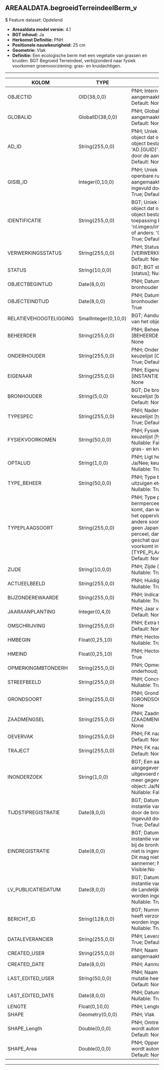 ## AREAALDATA.begroeidTerreindeelBerm_v

$ Feature dataset: Opdelend


* __Areaaldata model versie:__ 4.1
* __BGT inhoud:__ Ja
* __Herkomst Definitie:__ PNH
* __Positionele nauwkeurigheid:__ 25 cm
* __Geometrie:__ Vlak
* __Definitie:__ Een ecologische berm met een vegetatie van grassen en kruiden. BGT Begroeid Terreindeel, verbijzonderd naar fysiek voorkomen groenvoorziening: gras- en kruidachtigen.

***

|KOLOM                             |TYPE          	         |DEFINITIE|
|------                            |----          	         |-----    |
|OBJECTID                          |OID(38,0,0)              |PNH; Intern ArcGIS Identificatienummer, aangemaakt door ArcGIS; Nullable: False; Default: None|
|GLOBALID                          |GlobalID(38,0,0)         |PNH; Global Unique Identifier,  aangemaakt door ArcGIS; Nullable: False; Default: None|
|AD_ID                             |String(255,0,0)          |PNH; Uniek identificatienummer voor het object dat onveranderlijk is zolang het object bestaat in Areaaldata: in format 'AD.[GUID]'. Dit moet worden ingevuld door de aannemer; Nullable: False; Default: None|
|GISIB_ID                          |Integer(0,10,0)          |PNH; Uniek Identificatienummer beheer openbare ruimte (GISIB), wordt aangemaakt in GISIB en mag niet worden ingevuld door de aannemer; Nullable: True; Default: None|
|IDENTIFICATIE                     |String(255,0,0)          |BGT; Uniek identificatienummer voor het object dat onveranderlijk is zolang het object bestaat: bevat indien van toepassing BGT/IMKL ID in format 'nl.imgeo/imkl.bronhouderscode.LokaalID' of anders: '00000'.LokaalID; Nullable: True; Default: None|
|VERWERKINGSSTATUS                 |String(255,0,0)          |PNH; Status van de gegevens; keuzelijst [VERWERKINGSSTATUS]; Nullable: False; Default: Nieuw|
|STATUS                            |String(10,0,0)           |BGT; BGT status van het object; keuzelijst [status]; Nullable: False; Default: bestaand|
|OBJECTBEGINTIJD                   |Date(8,0,0)              |PNH; Datum waarop het object bij de bronhouder is ontstaan; Nullable: True|
|OBJECTEINDTIJD                    |Date(8,0,0)              |PNH; Datum waarop het object bij de bronhouder niet meer geldig is; Nullable: True|
|RELATIEVEHOOGTELIGGING            |SmallInteger(0,10,0)     |BGT; Aanduiding voor de relatieve hoogte van het object; Nullable: False; Default: 0|
|BEHEERDER                         |String(255,0,0)          |PNH; Beheerder van het object; keuzelijst [BEHEERDER]; Nullable: True; Default: None|
|ONDERHOUDER                       |String(255,0,0)          |PNH; Onderhouder van het object; keuzelijst [ONDERHOUDER]; Nullable: True; Default: None|
|EIGENAAR                          |String(255,0,0)          |PNH; Eigenaar van het object; keuzelijst [INSTANTIE]; Nullable: True; Default: None|
|BRONHOUDER                        |String(5,0,0)            |BGT; De bronhoudercode van het object; keuzelijst [bronhouder]; Nullable: False; Default: None|
|TYPESPEC                          |String(255,0,0)          |PNH; Nadere typering van het object; keuzelijst [typeSpecBTDBerm]; Nullable: True; Default: None|
|FYSIEKVOORKOMEN                   |String(50,0,0)           |PNH; Fysieke omschrijving van het object; keuzelijst [fysiekVoorkomenBTDB]; Nullable: False; Default: groenvoorziening: gras- en kruidachtigen|
|OPTALUD                           |String(1,0,0)            |PNH; Ligt het object op een talud? Ja/Nee; keuzelijst [jaNeeOnbekend]; Nullable: True; Default: N|
|TYPE_BEHEER                       |String(50,0,0)           |PNH; Type beheer (maaien, klepelen, uitzuigen etc); keuzelijst [TYPE_BEHEER]; Nullable: True; Default: None|
|TYPEPLAAGSOORT                    |String(255,0,0)          |PNH; Type plaagsoort. Indien op een bermperceel Japanse duizendknoop voor komt, dan wordt deze ingevuld, ongeacht het oppervlak of aantal ten opzichte van andere soorten uit de domeinlijst. Komt er geen Japanse duizendknoop voor op een perceel, dan wordt de soort ingevuld die geschat qua oppervlak het meeste voorkomt in dat perceel; keuzelijst [TYPE_PLAAGSOORT]; Nullable: True; Default: None|
|ZIJDE                             |String(10,0,0)           |PNH; Zijde (vd weg); keuzelijst [ZIJDE]; Nullable: True; Default: None|
|ACTUEELBEELD                      |String(255,0,0)          |PNH; Huidig beeld van begroeiing; Nullable: True; Default: None|
|BIJZONDEREWAARDE                  |String(255,0,0)          |PNH; Indicatie van bijzondere waarde; Nullable: True; Default: None|
|JAARAANPLANTING                   |Integer(0,4,0)           |PNH; Jaar van aanplanting; Nullable: True; Default: None|
|OMSCHRIJVING                      |String(255,0,0)          |PNH; Extra toelichting; Nullable: True; Default: None|
|HMBEGIN                           |Float(0,25,10)           |PNH; Hectometrering begin berm; Nullable: True|
|HMEIND                            |Float(0,25,10)           |PNH; Hectometrering eind berm; Nullable: True|
|OPMERKINGMBTONDERH                |String(255,0,0)          |PNH; Opmerking met betrekking tot het onderhoud; Nullable: True; Default: None|
|STREEFBEELD                       |String(255,0,0)          |PNH; Concrete visuele doelstelling; Nullable: True; Default: None|
|GRONDSOORT                        |String(255,0,0)          |PNH; Grondsoort; keuzelijst [GRONDSOORT]; Nullable: True; Default: None|
|ZAADMENGSEL                       |String(255,0,0)          |PNH; Zaadmengsel; keuzelijst [ZAADMENGSEL]; Nullable: True; Default: None|
|OEVERVAK                          |String(255,0,0)          |PNH; FK naar oevervak_v; Nullable: True; Default: None|
|TRAJECT                           |String(255,0,0)          |PNH; FK naar traject_v; Nullable: True; Default: None|
|INONDERZOEK                       |String(1,0,0)            |BGT; Een aanduiding waarmee wordt aangegeven dat een onderzoek wordt uitgevoerd naar de juistheid van een of meer gegevens van het betreffende object: Ja/Nee; keuzelijst [jaNee]; Nullable: False; Default: N; Visible:No|
|TIJDSTIPREGISTRATIE               |Date(8,0,0)              |BGT; Datum en tijdstip waarop deze instantie van het object is opgenomen door de bronhouder. Dit mag niet worden ingevuld door de aannemer; Nullable: True; Default: None; Visible:No|
|EINDREGISTRATIE                   |Date(8,0,0)              |BGT; Datum en tijdstip waarop deze instantie van het object niet meer geldig is bij de bronhouder. Wanneer deze waarde niet is ingevuld is de instantie nog geldig. Dit mag niet worden ingevuld door de aannemer; Nullable: True; Default: None; Visible:No|
|LV_PUBLICATIEDATUM                |Date(8,0,0)              |BGT; Datum en tijdstip waarop deze instantie van het object is opgenomen in de Landelijke Voorziening. Dit mag niet worden ingevuld door de aannemer; Nullable: True; Default: None; Visible:No|
|BERICHT_ID                        |String(128,0,0)          |BGT; Nummer van het bericht dat PNH heeft verzonden naar LV. Dit mag niet worden ingevuld door de aannemer; Nullable: True; Default: None; Visible:No|
|DATALEVERANCIER                   |String(255,0,0)          |PNH; Leverancier van de data; Nullable: True; Default: None|
|CREATED_USER                      |String(255,0,0)          |PNH; Naam van gebruiker die de rij heeft aangemaakt; Nullable: True; Default: None|
|CREATED_DATE                      |Date(8,0,0)              |PNH; Aanmaakdatum; Nullable: True|
|LAST_EDITED_USER                  |String(50,0,0)           |PNH; Naam van gebruiker die de laatste mutatie heeft doorgevoerd; Nullable: True; Default: None|
|LAST_EDITED_DATE                  |Date(8,0,0)              |PNH; Datum van de laatste mutatie; Nullable: True|
|LENGTE                            |Float(0,10,0)            |PNH; Lengte in meters; Nullable: True|
|SHAPE                             |Geometry(0,0,0)          |PNH; Vlak|
|SHAPE_Length                      |Double(0,0,0)            |PNH; Omtrek in meters, 5 decimalen. Dit wordt automatisch gevuld; Nullable: False; Default: None|
|SHAPE_Area                        |Double(0,0,0)            |PNH; Oppervlakte in m2, 5 decimalen. Dit wordt automatisch gevuld; Nullable: False; Default: None|



***

